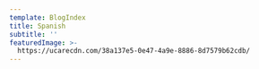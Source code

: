```yaml
---
template: BlogIndex
title: Spanish
subtitle: ''
featuredImage: >-
  https://ucarecdn.com/38a137e5-0e47-4a9e-8886-8d7579b62cdb/
---
```


